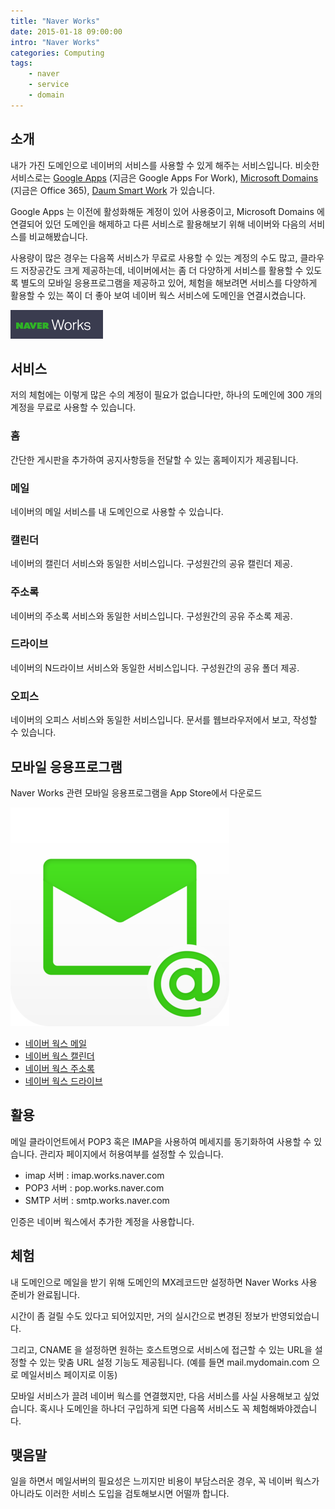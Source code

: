 ```yaml
---
title: "Naver Works"
date: 2015-01-18 09:00:00
intro: "Naver Works"
categories: Computing
tags:
    - naver
    - service
    - domain
---
```


## 소개

내가 가진 도메인으로 네이버의 서비스를 사용할 수 있게 해주는 서비스입니다. 비슷한 서비스로는 [Google Apps](http://www.google.com/apps) (지금은 Google Apps For Work), [Microsoft Domains](http://domains.live.com/) (지금은 Office 365), [Daum Smart Work](http://mail2.daum.net/hanmailex/domain.html) 가 있습니다.

Google Apps 는 이전에 활성화해둔 계정이 있어 사용중이고, Microsoft Domains 에 연결되어 있던 도메인을 해제하고 다른 서비스로 활용해보기 위해 네이버와 다음의 서비스를 비교해봤습니다.

사용량이 많은 경우는 다음쪽 서비스가 무료로 사용할 수 있는 계정의 수도 많고, 클라우드 저장공간도 크게 제공하는데, 네이버에서는 좀 더 다양하게 서비스를 활용할 수 있도록 별도의 모바일 응용프로그램을 제공하고 있어, 체험을 해보려면 서비스를 다양하게 활용할 수 있는 쪽이 더 좋아 보여 네이버 웍스 서비스에 도메인을 연결시켰습니다.

<!-- ![](./naver-works-logo.png Naver Works) -->

![Naver Works](./naver-works-logo.png)

## 서비스

저의 체험에는 이렇게 많은 수의 계정이 필요가 없습니다만, 하나의 도메인에 300 개의 계정을 무료로 사용할 수 있습니다.

### 홈

간단한 게시판을 추가하여 공지사항등을 전달할 수 있는 홈페이지가 제공됩니다.

### 메일

네이버의 메일 서비스를 내 도메인으로 사용할 수 있습니다.

### 캘린더

네이버의 캘린더 서비스와 동일한 서비스입니다.
구성원간의 공유 캘린더 제공.

### 주소록

네이버의 주소록 서비스와 동일한 서비스입니다.
구성원간의 공유 주소록 제공.

### 드라이브

네이버의 N드라이브 서비스와 동일한 서비스입니다.
구성원간의 공유 폴더 제공.

### 오피스

네이버의 오피스 서비스와 동일한 서비스입니다.
문서를 웹브라우저에서 보고, 작성할 수 있습니다.

## 모바일 응용프로그램

Naver Works 관련 모바일 응용프로그램을 App Store에서 다운로드

<!-- ![](./naver-works-mail.png Naver Works Mail) -->

![Naver Works Mail](./naver-works-mail.png)

-   [네이버 웍스 메일](https://itunes.apple.com/kr/app/neibeo-wogseu-meil-works-mail/id877564069?mt=8)
-   [네이버 웍스 캘린더](https://itunes.apple.com/kr/app/neibeo-wogseu-kaellindeo-works/id876348466?mt=8)
-   [네이버 웍스 주소록](https://itunes.apple.com/kr/app/neibeo-wogseu-jusolog-works/id878036334?mt=8)
-   [네이버 웍스 드라이브](https://itunes.apple.com/kr/app/neibeo-wogseu-deulaibeu-naver/id877532402?mt=8)

## 활용

메일 클라이언트에서 POP3 혹은 IMAP을 사용하여 메세지를 동기화하여 사용할 수 있습니다.
관리자 페이지에서 허용여부를 설정할 수 있습니다.

-   imap 서버 : imap.works.naver.com
-   POP3 서버 : pop.works.naver.com
-   SMTP 서버 : smtp.works.naver.com

인증은 네이버 웍스에서 추가한 계정을 사용합니다.

## 체험

내 도메인으로 메일을 받기 위해 도메인의 MX레코드만 설정하면 Naver Works 사용 준비가 완료됩니다.

시간이 좀 걸릴 수도 있다고 되어있지만, 거의 실시간으로 변경된 정보가 반영되었습니다.

그리고, CNAME 을 설정하면 원하는 호스트명으로 서비스에 접근할 수 있는 URL을 설정할 수 있는 맞춤 URL 설정 기능도 제공됩니다. (예를 들면 mail.mydomain.com 으로 메일서비스 페이지로 이동)

모바일 서비스가 끌려 네이버 웍스를 연결했지만, 다음 서비스를 사실 사용해보고 싶었습니다. 혹시나 도메인을 하나더 구입하게 되면 다음쪽 서비스도 꼭 체험해봐야겠습니다.

## 맺음말

일을 하면서 메일서버의 필요성은 느끼지만 비용이 부담스러운 경우, 꼭 네이버 웍스가 아니라도 이러한 서비스 도입을 검토해보시면 어떨까 합니다.

